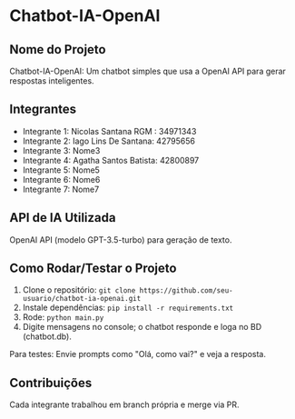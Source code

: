 # Chatbot-IA-OpenAI

## Nome do Projeto
Chatbot-IA-OpenAI: Um chatbot simples que usa a OpenAI API para gerar respostas inteligentes.

## Integrantes
- Integrante 1: Nicolas Santana RGM : 34971343
- Integrante 2: Iago Lins De Santana: 42795656
- Integrante 3: Nome3
- Integrante 4: Agatha Santos Batista: 42800897
- Integrante 5: Nome5
- Integrante 6: Nome6
- Integrante 7: Nome7

## API de IA Utilizada
OpenAI API (modelo GPT-3.5-turbo) para geração de texto.

## Como Rodar/Testar o Projeto
1. Clone o repositório: `git clone https://github.com/seu-usuario/chatbot-ia-openai.git`
2. Instale dependências: `pip install -r requirements.txt`
4. Rode: `python main.py`
5. Digite mensagens no console; o chatbot responde e loga no BD (chatbot.db).

Para testes: Envie prompts como "Olá, como vai?" e veja a resposta.

## Contribuições
Cada integrante trabalhou em branch própria e merge via PR.
